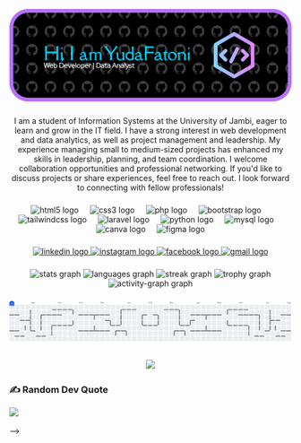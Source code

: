 ![banner](img/banner.png)

<!-- <h1 align="center">Hi Iam Yuda Fatoni 👋</h1> -->

###

<p align="center">I am a student of Information Systems at the University of Jambi, eager to learn and grow in the IT field. I have a strong interest in web development and data analytics, as well as project management and leadership. My experience managing small to medium-sized projects has enhanced my skills in leadership, planning, and team coordination. I welcome collaboration opportunities and professional networking. If you'd like to discuss projects or share experiences, feel free to reach out. I look forward to connecting with fellow professionals!</p>

###

<div align="center">
  <img src="https://cdn.jsdelivr.net/gh/devicons/devicon/icons/html5/html5-original.svg" height="60" alt="html5 logo"  />
  <img width="12" />
  <img src="https://cdn.jsdelivr.net/gh/devicons/devicon/icons/css3/css3-original.svg" height="60" alt="css3 logo"  />
  <img width="12" />
  <img src="https://cdn.jsdelivr.net/gh/devicons/devicon/icons/php/php-original.svg" height="60" alt="php logo"  />
  <img width="12" />
  <img src="https://cdn.jsdelivr.net/gh/devicons/devicon/icons/bootstrap/bootstrap-original.svg" height="60" alt="bootstrap logo"  />
  <img width="12" />
  <img src="https://skillicons.dev/icons?i=tailwind" height="60" alt="tailwindcss logo"  />
  <img width="12" />
  <img src="https://cdn.jsdelivr.net/gh/devicons/devicon/icons/laravel/laravel-original.svg" height="60" alt="laravel logo"  />
  <img width="12" />
  <img src="https://skillicons.dev/icons?i=py" height="60" alt="python logo"  />
  <img width="12" />
  <img src="https://cdn.jsdelivr.net/gh/devicons/devicon/icons/mysql/mysql-original.svg" height="60" alt="mysql logo"  />
  <img width="12" />
  <img src="https://cdn.jsdelivr.net/gh/devicons/devicon/icons/canva/canva-original.svg" height="60" alt="canva logo"  />
  <img width="12" />
  <img src="https://cdn.jsdelivr.net/gh/devicons/devicon/icons/figma/figma-original.svg" height="60" alt="figma logo"  />
</div>

###

<div align="center">
  <a href="https://www.linkedin.com/in/yudafatoni/" target="_blank">
    <img src="https://img.shields.io/static/v1?message=LinkedIn&logo=linkedin&label=&color=0077B5&logoColor=white&labelColor=&style=for-the-badge" height="25" alt="linkedin logo"  />
  </a>
  <a href="https://www.instagram.com/yudaaft" target="_blank">
    <img src="https://img.shields.io/static/v1?message=Instagram&logo=instagram&label=&color=E4405F&logoColor=white&labelColor=&style=for-the-badge" height="25" alt="instagram logo"  />
  </a>
  <a href="https://web.facebook.com/profile.php?id=61575310816524" target="_blank">
    <img src="https://img.shields.io/static/v1?message=Facebook&logo=facebook&label=&color=1877F2&logoColor=white&labelColor=&style=for-the-badge" height="25" alt="facebook logo"  />
  </a>
  <a href="fatoniyuda02@gmail.com" target="_blank">
    <img src="https://img.shields.io/static/v1?message=Gmail&logo=gmail&label=&color=D14836&logoColor=white&labelColor=&style=for-the-badge" height="25" alt="gmail logo"  />
  </a>
</div>

###

<div align="center">
  <img src="https://github-readme-stats.vercel.app/api?username=yudafatoni&hide_title=false&hide_rank=false&show_icons=true&include_all_commits=true&count_private=true&disable_animations=false&theme=dracula&locale=en&hide_border=false&order=1" height="150" alt="stats graph"  />
  <img src="https://github-readme-stats.vercel.app/api/top-langs?username=yudafatoni&locale=en&hide_title=false&layout=compact&card_width=320&langs_count=5&theme=dracula&hide_border=false&order=2" height="150" alt="languages graph"  />
  <img src="https://streak-stats.demolab.com?user=yudafatoni&locale=en&mode=daily&theme=dracula&hide_border=false&border_radius=5&order=3" height="150" alt="streak graph"  />
  <img src="https://github-profile-trophy.vercel.app?username=yudafatoni&theme=dracula&column=-1&row=1&margin-w=8&margin-h=8&no-bg=false&no-frame=false&order=4" height="150" alt="trophy graph"  />
  <img src="https://github-readme-activity-graph.vercel.app/graph?username=yudafatoni&radius=16&theme=dracula&area=true&order=5" height="300" alt="activity-graph graph"  />
</div>

###

<picture>
  <source media="(prefers-color-scheme: dark)" srcset="https://raw.githubusercontent.com/yudafatoni/yudafatoni/output/pacman-contribution-graph-dark.svg">
  <source media="(prefers-color-scheme: light)" srcset="https://raw.githubusercontent.com/yudafatoni/yudafatoni/output/pacman-contribution-graph.svg">
  <img alt="pacman contribution graph" src="https://raw.githubusercontent.com/yudafatoni/yudafatoni/output/pacman-contribution-graph.svg">
</picture>

###

<div align="center">
  <img src="https://profile-counter.glitch.me/yudafatoni/count.svg?"  />
</div>

###

### ✍️ Random Dev Quote
![](https://quotes-github-readme.vercel.app/api?type=horizontal&theme=radical)


<!-- ## 💫 About Me:
I am a student of information systems at the University of Jambi, committed to continuous learning and growth. With a high enthusiasm for IT, I explore various aspects of technology, especially in the role of a web developer and Data Analytics. I am also interested in roles involving project management and leadership. My experience in managing small and medium-sized projects has helped me sharpen my leadership skills, project planning, and team coordination. I am always open to collaboration opportunities and professional networking. If you'd like to further discuss projects, technology, or share experiences, please don't hesitate to contact me. I am delighted to meet and learn from fellow professionals


## 🌐 Socials:
[![Facebook](https://img.shields.io/badge/Facebook-%231877F2.svg?logo=Facebook&logoColor=white)](https://facebook.com/yudafatoni) [![Instagram](https://img.shields.io/badge/Instagram-%23E4405F.svg?logo=Instagram&logoColor=white)](https://instagram.com/yudaaft) [![LinkedIn](https://img.shields.io/badge/LinkedIn-%230077B5.svg?logo=linkedin&logoColor=white)](https://linkedin.com/in/yudafatoni) [![email](https://img.shields.io/badge/Email-D14836?logo=gmail&logoColor=white)](mailto:fatoniyuda02@gmail.com) 

## 💻 Tech Stack:
![JavaScript](https://img.shields.io/badge/javascript-%23323330.svg?style=for-the-badge&logo=javascript&logoColor=%23F7DF1E) ![PHP](https://img.shields.io/badge/php-%23777BB4.svg?style=for-the-badge&logo=php&logoColor=white) ![Python](https://img.shields.io/badge/python-3670A0?style=for-the-badge&logo=python&logoColor=ffdd54) ![Laravel](https://img.shields.io/badge/laravel-%23FF2D20.svg?style=for-the-badge&logo=laravel&logoColor=white) ![WordPress](https://img.shields.io/badge/WordPress-%23117AC9.svg?style=for-the-badge&logo=WordPress&logoColor=white) ![MySQL](https://img.shields.io/badge/mysql-4479A1.svg?style=for-the-badge&logo=mysql&logoColor=white) ![Canva](https://img.shields.io/badge/Canva-%2300C4CC.svg?style=for-the-badge&logo=Canva&logoColor=white) ![GitHub](https://img.shields.io/badge/github-%23121011.svg?style=for-the-badge&logo=github&logoColor=white)
## 📊 GitHub Stats:
![](https://github-readme-stats.vercel.app/api?username=yudafatoni&theme=radical&hide_border=false&include_all_commits=true&count_private=true)<br/>
![](https://nirzak-streak-stats.vercel.app/?user=yudafatoni&theme=radical&hide_border=false)<br/>
![](https://github-readme-stats.vercel.app/api/top-langs/?username=yudafatoni&theme=radical&hide_border=false&include_all_commits=true&count_private=true&layout=compact)

## 🏆 GitHub Trophies
![](https://github-profile-trophy.vercel.app/?username=yudafatoni&theme=radical&no-frame=false&no-bg=true&margin-w=4)



### 🔝 Top Contributed Repo
![](https://github-contributor-stats.vercel.app/api?username=yudafatoni&limit=5&theme=radical&combine_all_yearly_contributions=true)

---
[![](https://visitcount.itsvg.in/api?id=yudafatoni&icon=0&color=0)](https://visitcount.itsvg.in)

### Play Games With Me
![]()

<!-- Proudly created with GPRM ( https://gprm.itsvg.in ) -->

<!---
yudafatoni/yudafatoni is a ✨ special ✨ repository because its `README.md` (this file) appears on your GitHub profile.
You can click the Preview link to take a look at your changes.
---> -->
